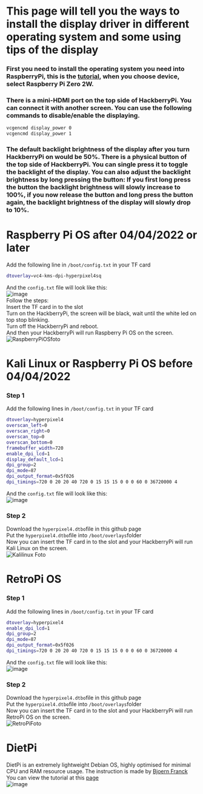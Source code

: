 # This page will tell you the ways to install the display driver in different operating system and some using tips of the display  
### First you need to install the operating system you need into RaspberryPi, this is the [tutorial](https://www.raspberrypi.com/documentation/computers/getting-started.html#installing-the-operating-system), when you choose device, select Raspberry Pi Zero 2W.  
### There is a mini-HDMI port on the top side of HackberryPi. You can connect it with another screen. You can use the following commands to disable/enable the displaying.

```sh
vcgencmd display_power 0
vcgencmd display_power 1
```
### The default backlight brightness of the display after you turn HackberryPi on would be 50%. There is a physical button of the top side of HackberryPi. You can single press it to toggle the backlight of the display. You can also adjust the backlight brightness by long pressing the button: If you first long press the button the backlight brightness will slowly increase to 100%, if you now release the button and long press the button again, the backlight brightness of the display will slowly drop to 10%.  
# Raspberry Pi OS after 04/04/2022 or later  

Add the following line in `/boot/config.txt` in your TF card  

```sh
dtoverlay=vc4-kms-dpi-hyperpixel4sq
``` 
And the `config.txt` file will look like this:  
![image](https://github.com/user-attachments/assets/33139e0d-2477-4732-8ff5-a3e2bce9d383)  
Follow the steps:  
Insert the TF card in to the slot  
Turn on the HackberryPi, the screen will be black, wait until the white led on top stop blinking.  
Turn off the HackberryPi and reboot.  
And then your HackberryPi will run Raspberry Pi OS on the screen.  
![RaspberryPiOSfoto](https://github.com/user-attachments/assets/faff7b6f-a20e-45b8-801a-6f6dfe51b122)

# Kali Linux or Raspberry Pi OS before 04/04/2022   

### Step 1  
Add the following lines in `/boot/config.txt` in your TF card  

```sh
dtoverlay=hyperpixel4
overscan_left=0
overscan_right=0 
overscan_top=0
overscan_bottom=0
framebuffer_width=720
enable_dpi_lcd=1
display_default_lcd=1
dpi_group=2
dpi_mode=87
dpi_output_format=0x5f026
dpi_timings=720 0 20 20 40 720 0 15 15 15 0 0 0 60 0 36720000 4
```
And the `config.txt` file will look like this:  
![image](https://github.com/user-attachments/assets/eb698c68-0dce-4346-9013-562dcafa3381)

### Step 2  
Download the `hyperpixel4.dtbo`file in this github page   
Put the `hyperpixel4.dtbo`file into `/boot/overlays`folder  
Now you can insert the TF card in to the slot and your HackberryPi will run Kali Linux on the screen.  
![Kalilinux Foto](https://github.com/user-attachments/assets/59792d53-11be-4482-83eb-5bd8ca7a9110)
# RetroPi OS  
### Step 1  
Add the following lines in `/boot/config.txt` in your TF card  

```sh
dtoverlay=hyperpixel4
enable_dpi_lcd=1
dpi_group=2
dpi_mode=87
dpi_output_format=0x5f026
dpi_timings=720 0 20 20 40 720 0 15 15 15 0 0 0 60 0 36720000 4
```
And the `config.txt` file will look like this:  
![image](https://github.com/user-attachments/assets/40c5440e-34c2-45ca-aa42-7911d98e7115)

### Step 2  
Download the `hyperpixel4.dtbo`file in this github page   
Put the `hyperpixel4.dtbo`file into `/boot/overlays`folder  
Now you can insert the TF card in to the slot and your HackberryPi will run RetroPi OS on the screen.  
![RetroPiFoto](https://github.com/user-attachments/assets/8cc5cef6-7c7e-4d3f-ad7a-3357ff6c9ce3)

# DietPi  
DietPi is an extremely lightweight Debian OS, highly optimised for minimal CPU and RAM resource usage. The instruction is made by [Bjoern Franck](https://github.com/bjoernfranck)  
You can view the tutorial at this [page](https://github.com/bjoernfranck/HackberryPi/tree/main/DietPi)  
![image](https://github.com/user-attachments/assets/31e83c06-085c-4b7a-b38f-0236433038fb)
